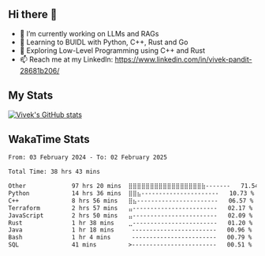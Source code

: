 ## Hi there 👋

- 🔭 I’m currently working on LLMs and RAGs
- 🌱 Learning to BUIDL with Python, C++, Rust and Go 
- 🤔 Exploring Low-Level Programming using C++ and Rust 
- 📫 Reach me at my LinkedIn: https://www.linkedin.com/in/vivek-pandit-28681b206/

## My Stats
[![Vivek's GitHub stats](https://github-readme-stats.vercel.app/api?username=ipanditi&show_icons=true&theme=dark)](https://ipanditi.github.io/)

## WakaTime Stats
<!--START_SECTION:waka-->

```txt
From: 03 February 2024 - To: 02 February 2025

Total Time: 38 hrs 43 mins

Other             97 hrs 20 mins  ⣿⣿⣿⣿⣿⣿⣿⣿⣿⣿⣿⣿⣿⣿⣿⣿⣿⣷-------   71.54 %
Python            14 hrs 36 mins  ⣿⣿⣦----------------------   10.73 %
C++               8 hrs 56 mins   ⣿⣦-----------------------   06.57 %
Terraform         2 hrs 57 mins   ⣤------------------------   02.17 %
JavaScript        2 hrs 50 mins   ⣤------------------------   02.09 %
Rust              1 hr 38 mins    ⣀------------------------   01.20 %
Java              1 hr 18 mins     ------------------------   00.96 %
Bash              1 hr 4 mins      ------------------------   00.79 %
SQL               41 mins         >------------------------   00.51 %
```

<!--END_SECTION:waka-->


